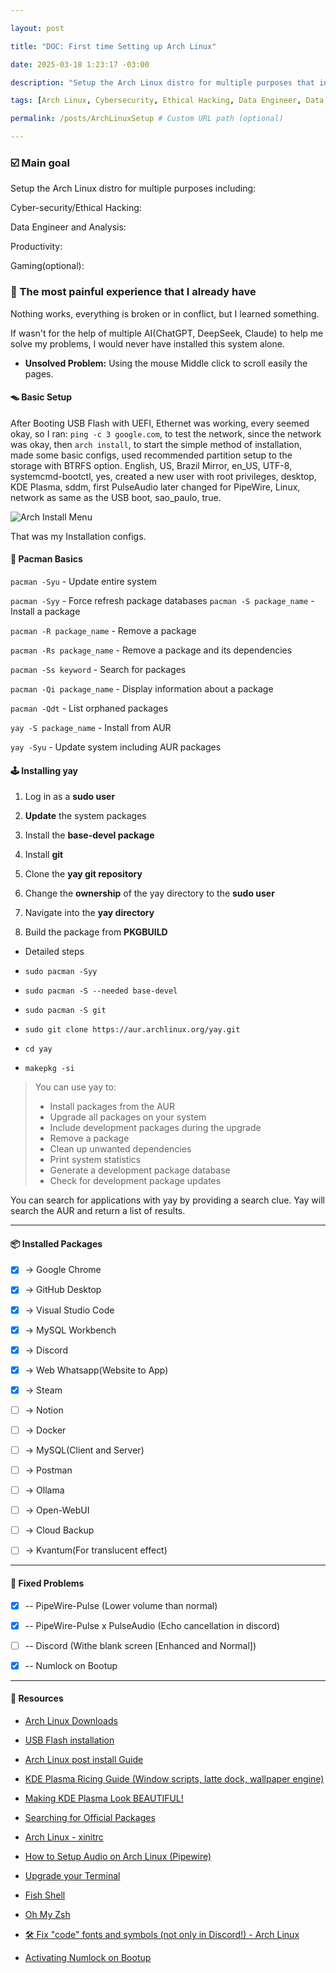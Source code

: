 ```yaml
---

layout: post

title: "DOC: First time Setting up Arch Linux"

date: 2025-03-18 1:23:17 -03:00

description: "Setup the Arch Linux distro for multiple purposes that include: Cybersecurity/Ethical Hacking, Data Engineer and analysis, Productivity and Gaming(optional)"

tags: [Arch Linux, Cybersecurity, Ethical Hacking, Data Engineer, Data Analysis, Productivity, Gaming, Coding]

permalink: /posts/ArchLinuxSetup # Custom URL path (optional)

---
```


  
  

### ☑️ Main goal

Setup the Arch Linux distro for multiple purposes including:

Cyber-security/Ethical Hacking:

Data Engineer and Analysis:

Productivity:

Gaming(optional):

  
  

### 💢 The most painful experience that I already have

Nothing works, everything is broken or in conflict, but I learned something.

If wasn't for the help of multiple AI(ChatGPT, DeepSeek, Claude) to help me solve my problems, I would never have installed this system alone.

- **Unsolved Problem:** Using the mouse Middle click to scroll easily the pages.

#### 🪤 Basic Setup

After Booting USB Flash with UEFI, Ethernet was working, every seemed okay, so I ran: `ping -c 3 google.com`, to test the network, since the network was okay, then `arch install`, to start the simple method of installation, made some basic configs, used recommended partition setup to the storage with BTRFS option. English, US, Brazil Mirror, en_US, UTF-8, systemcmd-bootctl, yes, created a new user with root privileges, desktop, KDE Plasma, sddm, first PulseAudio later changed for PipeWire, Linux, network as same as the USB boot, sao_paulo, true.

![Arch Install Menu](https://diolinux.com.br/wp-content/uploads/2022/11/instalar-o-arch-linux-menu-inicial-padrao-760x569.jpg)  

That was my Installation configs.

  

#### 👾 Pacman Basics

`pacman -Syu` - Update entire system

`pacman -Syy` - Force refresh package databases
`pacman -S package_name` - Install a package

`pacman -R package_name` - Remove a package

`pacman -Rs package_name` - Remove a package and its dependencies

`pacman -Ss keyword` - Search for packages

`pacman -Qi package_name` - Display information about a package

`pacman -Qdt` - List orphaned packages

`yay -S package_name` - Install from AUR

`yay -Syu` - Update system including AUR packages

  

#### 🕹️ Installing yay

1. Log in as a **sudo user**

2. **Update** the system packages

3. Install the **base-devel package**

4. Install **git**

5. Clone the **yay git repository**

6. Change the **ownership** of the yay directory to the **sudo user**

7. Navigate into the **yay directory**

8. Build the package from **PKGBUILD**

- Detailed steps

- `sudo pacman -Syy`

- `sudo pacman -S --needed base-devel`

- `sudo pacman -S git`

- `sudo git clone https://aur.archlinux.org/yay.git`

- `cd yay`

- `makepkg -si`

  

> You can use yay to:
> - Install packages from the AUR
> - Upgrade all packages on your system
> - Include development packages during the upgrade
> - Remove a package
> - Clean up unwanted dependencies
> - Print system statistics
> - Generate a development package database
> - Check for development package updates

You can search for applications with yay by providing a search clue. Yay will search the AUR and return a list of results.

  

---

  

#### 📦 Installed Packages

- [X] -> Google Chrome

- [X] -> GitHub Desktop

- [X] -> Visual Studio Code

- [X] -> MySQL Workbench

- [X] -> Discord

- [X] -> Web Whatsapp(Website to App)

- [X] -> Steam

- [ ] -> Notion

- [ ] -> Docker

- [ ] -> MySQL(Client and Server)

- [ ] -> Postman

- [ ] -> Ollama

- [ ] -> Open-WebUI

- [ ] -> Cloud Backup

- [ ] ->  Kvantum(For translucent effect)

  

---

  

#### 🔧 Fixed Problems

- [X] -- PipeWire-Pulse (Lower volume than normal)

- [X] -- PipeWire-Pulse x PulseAudio (Echo cancellation in discord)

- [ ] -- Discord (Withe blank screen [Enhanced and Normal])

- [x] -- Numlock on Bootup

---

#### 📂 Resources

- [Arch Linux Downloads](https://archlinux.org/download/)

- [USB Flash installation](https://wiki.archlinux.org/title/USB_flash_installation_medium#In_Windows)

- [Arch Linux post install Guide](https://youtu.be/YPrhIfm3VJs)

- [KDE Plasma Ricing Guide (Window scripts, latte dock, wallpaper engine)](https://youtu.be/7tWTagDykiI)

- [Making KDE Plasma Look BEAUTIFUL!](https://youtu.be/R6C-RNhHMrE?si=V6BB8StbT7vvufqT)

- [Searching for Official Packages](https://archlinux.org/)

- [Arch Linux - xinitrc](https://wiki.archlinux.org/title/Xinit#xinitrc)

- [How to Setup Audio on Arch Linux (Pipewire)](https://youtu.be/zmNCi9wqiuU)

- [Upgrade your Terminal](https://youtu.be/80PHRWH84Tc)

-  [Fish Shell](https://fishshell.com/)

- [Oh My Zsh](https://ohmyz.sh/)

- [🛠️ Fix "code" fonts and symbols (not only in Discord!) - Arch Linux](https://youtu.be/hTklkv0_s-U) 

- [Activating Numlock on Bootup](https://wiki.archlinux.org/title/Activating_numlock_on_bootup) 